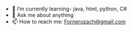 ###
- 🌱 I’m currently learning- java, html, python, C#
- 💬 Ask me about anything 
- 📫 How to reach me: Fornerozach@gmail.com

<!--
**Zach308/Zach308** is a ✨ _special_ ✨ repository because its `README.md` (this file) appears on your GitHub profile.



